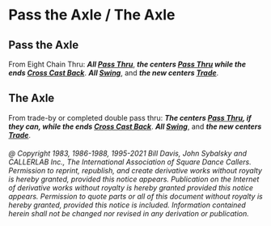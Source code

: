 
# Pass the Axle / The Axle

## Pass the Axle

From Eight Chain Thru:
***All [Pass Thru](../b1/pass_thru.md)***,
***the centers [Pass Thru](../b1/pass_thru.md) 
while the ends [Cross Cast Back](cast_back.md)***.
***All [Swing](../a2/slip.md)***,
and ***the new centers [Trade](../b2/trade.md)***.

## The Axle

From trade-by or completed double pass thru:
***The centers [Pass Thru](../b1/pass_thru.md), if they can,
while the ends [Cross Cast Back](cast_back.md)***.
***All [Swing](../a2/slip.md)***,
and ***the new centers [Trade](../b2/trade.md)***.

###### @ Copyright 1983, 1986-1988, 1995-2021 Bill Davis, John Sybalsky and CALLERLAB Inc., The International Association of Square Dance Callers. Permission to reprint, republish, and create derivative works without royalty is hereby granted, provided this notice appears. Publication on the Internet of derivative works without royalty is hereby granted provided this notice appears. Permission to quote parts or all of this document without royalty is hereby granted, provided this notice is included. Information contained herein shall not be changed nor revised in any derivation or publication.

<!-- Parts
PasstheAxle1
PasstheAxle2
PasstheAxle3
PasstheAxle4
TheAxle1
TheAxle2
TheAxle3
-->